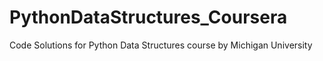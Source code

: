 # PythonDataStructures_Coursera
Code Solutions for Python Data Structures course by Michigan University

